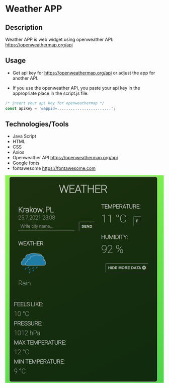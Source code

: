 # Weather APP

## Description 

Weather APP is web widget using openweather API: https://openweathermap.org/api

## Usage 

- Get api key for https://openweathermap.org/api or adjust the app for another API.

- If you use the openweather API, you paste your api key in the appropriate place in the script.js file:

```js
/* insert your api key for openweathermap */
const apiKey = '&appid=........................';
```
## Technologies/Tools 

- Java Script
- HTML
- CSS
- Axios
- Openweather API https://openweathermap.org/api
- Google fonts
- fontawesome https://fontawesome.com

![Weather APP](chrome_app.png)
